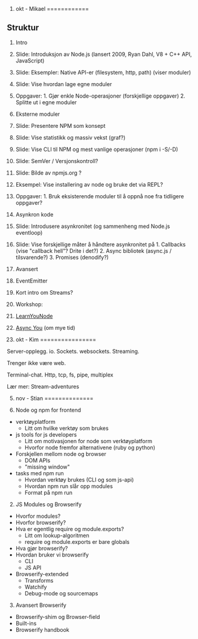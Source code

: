 1. okt - Mikael
============

## Struktur

1. Intro
  1. Slide: Introduksjon av Node.js (lansert 2009, Ryan Dahl, V8 + C++ API, JavaScript)
  2. Slide: Eksempler: Native API-er (filesystem, http, path) (viser moduler)
  3. Slide: Vise hvordan lage egne moduler
  4. Oppgaver:
    1. Gjør enkle Node-operasjoner (forskjellige oppgaver)
    2. Splitte ut i egne moduler
2. Eksterne moduler
  1. Slide: Presentere NPM som konsept
  2. Slide: Vise statistikk og massiv vekst (graf?)
  3. Slide: Vise CLI til NPM og mest vanlige operasjoner (npm i -S/-D)
  4. Slide: SemVer / Versjonskontroll?
  5. Slide: Bilde av npmjs.org ?
  6. Eksempel: Vise installering av node og bruke det via REPL?
  5. Oppgaver:
    1. Bruk eksisterende moduler til å oppnå noe fra tidligere oppgaver?
3. Asynkron kode
  1. Slide: Introdusere asynkronitet (og sammenheng med Node.js eventloop)
  2. Slide: Vise forskjellige måter å håndtere asynkronitet på
    1. Callbacks (vise "callback hell"? Drite i det?)
    2. Async bibliotek (async.js / tilsvarende?)
    3. Promises (denodify?)
4. Avansert
  1. EventEmitter
  2. Kort intro om Streams?
5. Workshop:
  1. [LearnYouNode](https://github.com/rvagg/learnyounode)
  2. [Async You](https://github.com/bulkan/async-you) (om mye tid)


22. okt - Kim
================

Server-opplegg. io. Sockets. websockets. Streaming.

Trenger ikke være web.

Terminal-chat. Http, tcp, fs, pipe, multiplex

Lær mer: Stream-adventures

5. nov - Stian
==============

1. Node og npm for frontend
  - verktøyplatform
    - Litt om hvilke verktøy som brukes
  - js tools for js developers
    - Litt om motivasjonen for node som verktøyplatform
    - Hvorfor node fremfor alternativene (ruby og python)
  - Forskjellen mellom node og browser
    - DOM APIs
    - "missing window"
  - tasks med npm run
    - Hvordan verktøy brukes (CLI og som js-api)
    - Hvordan npm run slår opp modules
    - Format på npm run
2. JS Modules og Browserify
  - Hvorfor modules?
  - Hvorfor browserify?
  - Hva er egentlig require og module.exports?
    - Litt om lookup-algoritmen
    - require og module.exports er bare globals
  - Hva gjør browserify?
  - Hvordan bruker vi browserify
    - CLI
    - JS API
  - Browserify-extended
    - Transforms
    - Watchify
    - Debug-mode og sourcemaps
3. Avansert Browserify
  - Browserify-shim og Browser-field
  - Built-ins
  - Browserify handbook
